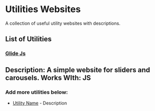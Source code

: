 # Utilities Websites

A collection of useful utility websites with descriptions.

## List of Utilities

### [Glide Js](https://glidejs.com/:target="_blank")
**Description:** A simple website for sliders and carousels.
**Works WIth:** JS
---

### Add more utilities below:
- [Utility Name](https://website.com) - Description

